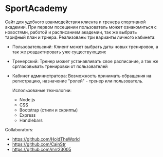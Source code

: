 # SportAcademy

Сайт для удобного взаимодействия клиента и тренера спортивной академии.
При первом посещении пользователь может ознакомиться с новостями, работой и расписанием академии, так же выбрать тарифный план и трнера.
Реализованы три варианты личного кабинета:

- Пользовательский:
  Клиент может выбрать даты новых тренировок, а так же реадактировать уже существующеие

- Тренерский: 
  Тренер может устанавливать свое расписание, а так же сргласовывать тренировки от пользователей
  
- Кабинет администратора:
  Возможность принимать обращения на регистрацию, назначение "ролей" - тренер или пользователь.
  
  Использованые технологии: 
  - Node.js
  - CSS
  - Bootstrap (стили и скрипты)
  - Express
  - Handlebars


Collaborators: 
- https://github.com/HoldTheWorld
- https://github.com/CainStr
- https://github.com/mrr23005
  

